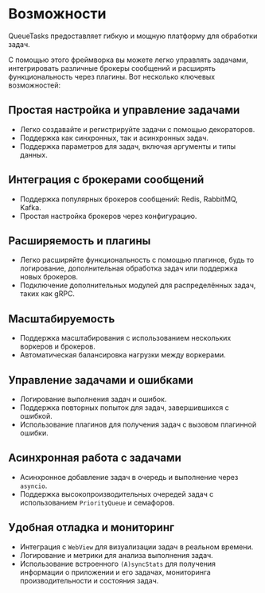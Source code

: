 # Возможности

QueueTasks предоставляет гибкую и мощную платформу для обработки задач.

С помощью этого фреймворка вы можете легко управлять задачами, интегрировать
различные брокеры сообщений и расширять функциональность через плагины. Вот несколько
ключевых возможностей:

## Простая настройка и управление задачами

* Легко создавайте и регистрируйте задачи с помощью декораторов.
* Поддержка как синхронных, так и асинхронных задач.
* Поддержка параметров для задач, включая аргументы и типы данных.

## Интеграция с брокерами сообщений

* Поддержка популярных брокеров сообщений: Redis, RabbitMQ, Kafka.
* Простая настройка брокеров через конфигурацию.

## Расширяемость и плагины

* Легко расширяйте функциональность с помощью плагинов, будь то логирование,
дополнительная обработка задач или поддержка новых брокеров.
* Подключение дополнительных модулей для распределённых задач, таких как gRPC.

## Масштабируемость

* Поддержка масштабирования с использованием нескольких воркеров и брокеров.
* Автоматическая балансировка нагрузки между воркерами.

## Управление задачами и ошибками

* Логирование выполнения задач и ошибок.
* Поддержка повторных попыток для задач, завершившихся с ошибкой.
* Использование плагинов для получения задач с вызовом плагинной ошибки.

## Асинхронная работа с задачами

* Асинхронное добавление задач в очередь и выполнение через `asyncio`.
* Поддержка высокопроизводительных очередей задач с использованием `PriorityQueue`
и семафоров.

## Удобная отладка и мониторинг

* Интеграция с `WebView` для визуализации задач в реальном времени.
* Логирование и метрики для анализа выполнения задач.
* Использование встроенного `(A)syncStats` для получения информации о приложении
и его задачах, мониторинга производительности и состояния задач.
